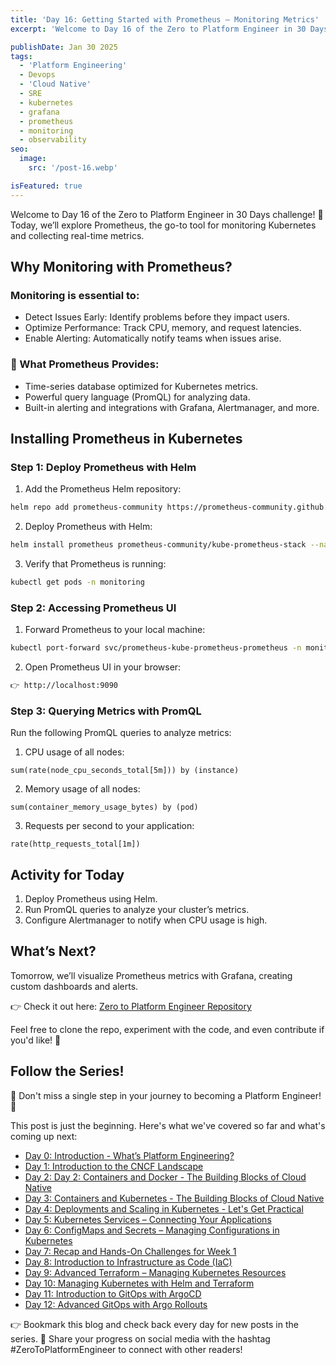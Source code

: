 ```yaml
---
title: 'Day 16: Getting Started with Prometheus – Monitoring Metrics'
excerpt: 'Welcome to Day 16 of the Zero to Platform Engineer in 30 Days challenge! 🚀 Today, we’ll explore Prometheus, the go-to tool for monitoring Kubernetes and collecting real-time metrics.'

publishDate: Jan 30 2025
tags:
  - 'Platform Engineering'
  - Devops
  - 'Cloud Native'  
  - SRE
  - kubernetes
  - grafana
  - prometheus
  - monitoring
  - observability
seo:
  image:
    src: '/post-16.webp'

isFeatured: true
---
```


Welcome to Day 16 of the Zero to Platform Engineer in 30 Days challenge! 🚀 Today, we’ll explore Prometheus, the go-to tool for monitoring Kubernetes and collecting real-time metrics.



## Why Monitoring with Prometheus?

### Monitoring is essential to:

* Detect Issues Early: Identify problems before they impact users.
* Optimize Performance: Track CPU, memory, and request latencies.
* Enable Alerting: Automatically notify teams when issues arise.

### 🎯 What Prometheus Provides:

* Time-series database optimized for Kubernetes metrics.
* Powerful query language (PromQL) for analyzing data.
* Built-in alerting and integrations with Grafana, Alertmanager, and more.

## Installing Prometheus in Kubernetes

### Step 1: Deploy Prometheus with Helm

1. Add the Prometheus Helm repository:

```bash
helm repo add prometheus-community https://prometheus-community.github.io/helm-charts
```

2. Deploy Prometheus with Helm:

```bash
helm install prometheus prometheus-community/kube-prometheus-stack --namespace monitoring --create-namespace

```

3. Verify that Prometheus is running:

```bash
kubectl get pods -n monitoring
```

### Step 2: Accessing Prometheus UI

1. Forward Prometheus to your local machine:

```bash
kubectl port-forward svc/prometheus-kube-prometheus-prometheus -n monitoring 9090:9090
```

2. Open Prometheus UI in your browser:

```bash
👉 http://localhost:9090
```

### Step 3: Querying Metrics with PromQL

Run the following PromQL queries to analyze metrics:

1. CPU usage of all nodes:

```promql
sum(rate(node_cpu_seconds_total[5m])) by (instance)
```

2. Memory usage of all nodes:

```promql
sum(container_memory_usage_bytes) by (pod)
```

3. Requests per second to your application:

```promql
rate(http_requests_total[1m])
```




##  Activity for Today

1.  Deploy Prometheus using Helm.
2.  Run PromQL queries to analyze your cluster’s metrics.
3.  Configure Alertmanager to notify when CPU usage is high.


## What’s Next?

Tomorrow, we’ll visualize Prometheus metrics with Grafana, creating custom dashboards and alerts.


👉 Check it out here: [Zero to Platform Engineer Repository](https://github.com/parraletz/zero-to-platform-engineer)

Feel free to clone the repo, experiment with the code, and even contribute if you'd like! 🚀


## Follow the Series!

🎉 Don't miss a single step in your journey to becoming a Platform Engineer! 🎉

This post is just the beginning. Here's what we've covered so far and what's coming up next:

* [Day 0: Introduction - What’s Platform Engineering?](https://parraletz.space/blog/00-0-to-platform-eng-intro/)
* [Day 1: Introduction to the CNCF Landscape](https://parraletz.space/blog/01-0-to-platform-eng-day1/)
* [Day 2: Day 2: Containers and Docker - The Building Blocks of Cloud Native](https://parraletz.space/blog/02-0-to-platform-eng-day2/)
* [Day 3: Containers and Kubernetes - The Building Blocks of Cloud Native](https://parraletz.space/blog/03-0-to-platform-eng-day3/)
* [Day 4: Deployments and Scaling in Kubernetes - Let's Get Practical](https://parraletz.space/blog/03-0-to-platform-eng-day3/)
* [Day 5: Kubernetes Services – Connecting Your Applications](https://parraletz.space/blog/05-0-to-platform-eng-day5/)
* [Day 6: ConfigMaps and Secrets – Managing Configurations in Kubernetes](https://parraletz.space/blog/06-0-to-platform-eng-day6/)
* [Day 7: Recap and Hands-On Challenges for Week 1](https://parraletz.space/blog/07-0-to-platform-eng-day7/)
* [Day 8: Introduction to Infrastructure as Code (IaC)](https://parraletz.space/blog/08-0-to-platform-eng-day8/)
* [Day 9: Advanced Terraform – Managing Kubernetes Resources](https://parraletz.space/blog/09-0-to-platform-eng-day9/)
* [Day 10: Managing Kubernetes with Helm and Terraform](https://parraletz.space/blog/10-0-to-platform-eng-day10/)
* [Day 11: Introduction to GitOps with ArgoCD](https://parraletz.space/blog/11-0-to-platform-eng-day11/)
* [Day 12: Advanced GitOps with Argo Rollouts](https://parraletz.space/blog/12-0-to-platform-eng-day12/)
  

 
👉 Bookmark this blog and check back every day for new posts in the series.
📣 Share your progress on social media with the hashtag #ZeroToPlatformEngineer to connect with other readers!